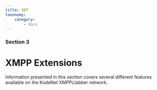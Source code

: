 ```yaml
---
title: XEP
taxonomy:
    category:
        - docs
---
```


### Section 3
# XMPP Extensions

Information presented in this section covers several different features available on the KodeNet XMPP/Jabber network.
